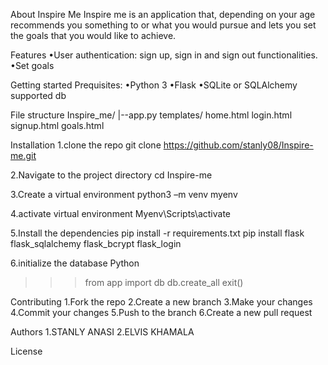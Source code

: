 About Inspire Me
Inspire me is an application that, depending on your age recommends you something to or what you would pursue and lets you set the goals that you would like to achieve.

Features
•User authentication: sign up, sign in and sign out functionalities.
•Set goals

Getting started
Prequisites:
•Python 3
•Flask
•SQLite or SQLAlchemy supported db

File structure
Inspire_me/
|--app.py
     templates/
	home.html
	login.html
	signup.html
	goals.html

Installation
1.clone the repo
git clone https://github.com/stanly08/Inspire-me.git

2.Navigate to the project directory
cd Inspire-me

3.Create a virtual environment
python3 –m venv myenv

4.activate virtual environment
Myenv\Scripts\activate

5.Install the dependencies
pip install -r requirements.txt
pip install flask flask_sqlalchemy flask_bcrypt flask_login

6.initialize the database
Python
>>>from app import db
>>>db.create_all
>>>exit()

Contributing
1.Fork the repo
2.Create a new branch
3.Make your changes
4.Commit your changes
5.Push to the branch
6.Create a new pull request

Authors
1.STANLY ANASI
2.ELVIS KHAMALA

License
